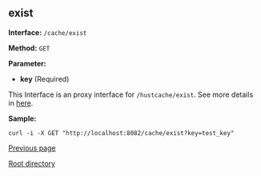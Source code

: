 ## exist ##

**Interface:** `/cache/exist`

**Method:** `GET`

**Parameter:** 

*  **key** (Required)  

This Interface is an proxy interface for `/hustcache/exist`. See more details in [here](../../hustdb/hustcache/exist.md).  

**Sample:**

    curl -i -X GET "http://localhost:8082/cache/exist?key=test_key"

[Previous page](../cache.md)

[Root directory](../../../index.md)